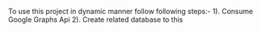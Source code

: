 To use this project in dynamic manner follow following steps:-
1). Consume Google Graphs Api
2). Create related database to this
